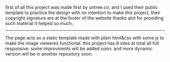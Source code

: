 first of all this project was made first by untree.co,
and I used their public template to practice the design with no intention to make this project,
their copyright signature are at the footer of the website thanks alot for providing such material it helped so much,

-----------------------------------------------------------------------------------------------------------------------

The page acts as a static template made with plain html&css with some js to make the image vieweres functional.
this project has 8 sites at total all full responsive.
some improvments will be added soon.
and more dynamic version will be in another repository soon.
